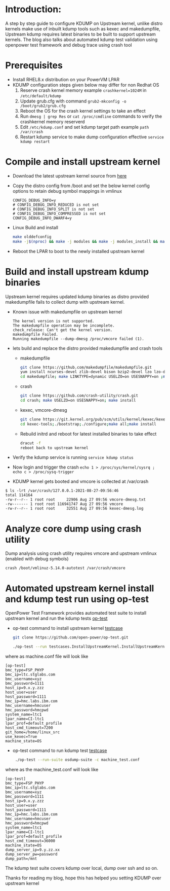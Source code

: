 # Introduction:
A step by step guide to configure KDUMP on Upstream kernel, unlike distro kernels make use of inbuilt kdump tools such as kexec and makedumpfile, Upstream kdump requires latest binaries to be built to support upstream kernels. The blog also talks about automated kdump test validation using openpower test framework and debug trace using crash tool


# Prerequisites
* Install RHEL8.x distribution on your PowerVM LPAR 
* KDUMP configuration steps given below may differ for non Redhat OS
    1. Reserve crash kernel memory example `crashkernel=1024M` in `/etc/default/kdump`
    2. Update grub.cfg with command `grub2-mkconfig -o /boot/grub2/grub.cfg`
    3. Reboot the OS for the crash kernel settings to take an effect
    4. Run `dmesg | grep Res` or `cat /proc/cmdline` commands to verify the crashkernel memory reserverd
    5. Edit `/etc/kdump.conf` and set kdump target path example `path /var/crash`
    6. Restart kdump service to make dump configuration effective `service kdump restart`

# Compile and install upstream kernel

* Download the latest upstream kernel source from [here](https://git.kernel.org/pub/scm/linux/kernel/git/torvalds/linux.git) 
* Copy the distro config from /boot and set the below kernel config options to retain debug symbol mappings in vmlinux

  ```
  CONFIG_DEBUG_INFO=y
  # CONFIG_DEBUG_INFO_REDUCED is not set
  # CONFIG_DEBUG_INFO_SPLIT is not set
  # CONFIG_DEBUG_INFO_COMPRESSED is not set
  CONFIG_DEBUG_INFO_DWARF4=y
  ```
* Linux Build and install

  ```bash
  make olddefconfig
  make -j$(nproc) && make -j modules && make -j modules_install && make install
  ```
* Reboot the LPAR to boot to the newly installed upstream kernel

# Build and install upstream kdump binaries

Upstream kernel requires updated kdump binaries as distro provided makedumpfile fails to collect dump with upstream kernel.

* Known issue with makedumpfile on upstream kernel
    ```
    The kernel version is not supported.
    The makedumpfile operation may be incomplete.
    check_release: Can't get the kernel version.
    makedumpfile Failed.
    Running makedumpfile --dump-dmesg /proc/vmcore failed (1).
    ```
* lets build and replace the distro provided makedumpfile and crash tools

  * makedumpfile
     ```bash
     git clone https://github.com/makedumpfile/makedumpfile.git
     yum install ncurses-devel zlib-devel bison bzip2-devel lzo lzo-devel snappy-devel elfutils-devel 
     cd makedumpfile; make LINKTYPE=dynamic USELZO=on USESNAPPY=on ;make install
     ```
  * crash
    ```bash
    git clone https://github.com/crash-utility/crash.git
    cd crash; make USELZO=on USESNAPPY=on; make install
    ```
  * kexec, vmcore-dmesg
     ```bash
     git clone https://git.kernel.org/pub/scm/utils/kernel/kexec/kexec-tools.git
     cd kexec-tools;./bootstrap;./configure;make all;make install
     ```
  * Rebuild initrd and reboot for latest installed binaries to take effect
     ```bash
     dracut -f
     reboot back to upstream kernel
     ```
* Verify the kdump service is running `service kdump status`
* Now login and trigger the crash `echo 1 > /proc/sys/kernel/sysrq ; echo c > /proc/sysq-trigger`
* KDUMP kernel gets booted and vmcore is collected at /var/crash 
```
$ ls -lrt /var/crash/127.0.0.1-2021-08-27-09:56:46
total 114164
-rw-r--r-- 1 root root     22906 Aug 27 09:56 vmcore-dmesg.txt
-rw------- 1 root root 116941747 Aug 27 09:56 vmcore
-rw-r--r-- 1 root root     32551 Aug 27 09:56 kexec-dmesg.log
```

# Analyze core dump using crash utility
Dump analysis using crash utility requires vmcore and upstream vmlinux (enabled with debug symbols)

```
crash /boot/vmlinuz-5.14.0-autotest /var/crash/vmcore
```

# Automated upstream kernel install and kdump test run using op-test 
OpenPower Test Framework provides automated test suite to install upstream kernel and run the kdump tests [op-test](https://github.com/open-power/op-test)

* op-test command to install upstream kernel [testcase](https://github.com/open-power/op-test/blob/master/testcases/InstallUpstreamKernel.py)

   ```bash
   git clone https://github.com/open-power/op-test.git 

   ./op-test --run testcases.InstallUpstreamKernel.InstallUpstreamKernel --git-repo=https://git.kernel.org/pub/scm/linux/kernel/git/torvalds/linux.git --git-branch=master --git-repoconfigpath=kernelconfig -c ./machine.conf
   ```
where as machine.conf file will look like

```
[op-test]
bmc_type=FSP_PHYP
bmc_ip=ltc.stglabs.com
bmc_username=xyz
bmc_password=1111
host_ip=9.x.y.zzz
host_user=user
host_password=1111
hmc_ip=hmc.labs.ibm.com
hmc_username=hmcuser
hmc_password=hmcpwd
system_name=ltc1
lpar_name=CI-ltc1
lpar_prof=default_profile
host_cmd_timeout=7200
git_home=/home/linux_src
use_kexec=True
machine_state=OS
```

* op-test command to run kdump test [testcase](https://github.com/open-power/op-test/blob/master/testcases/PowerNVDump.py)
   ```bash
    ./op-test --run-suite osdump-suite -c machine_test.conf
   ```
where as the machine_test.conf will look like
```
[op-test]
bmc_type=FSP_PHYP
bmc_ip=ltc.stglabs.com
bmc_username=xyz
bmc_password=1111
host_ip=9.x.y.zzz
host_user=user
host_password=1111
hmc_ip=hmc.labs.ibm.com
hmc_username=hmcuser
hmc_password=hmcpwd
system_name=ltc1
lpar_name=CI-ltc1
lpar_prof=default_profile
host_cmd_timeout=36000
machine_state=OS
dump_server_ip=9.y.zz.xx
dump_server_pw=password
dump_path=/mnt
```
The kdump test suite covers kdump over local, dump over ssh and so on.

Thanks for reading my blog, hope this has helped you setting KDUMP over upstream kernel
